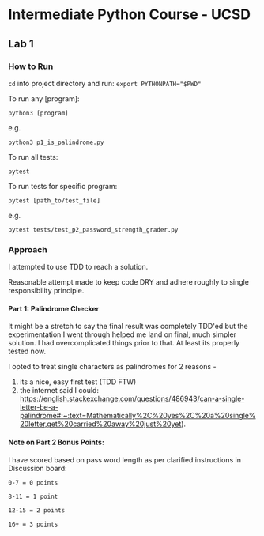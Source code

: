 # Intermediate Python Course - UCSD

## Lab 1

### How to Run

`cd` into project directory and run: `export PYTHONPATH="$PWD"`

To run any [program]:

`python3 [program]`

e.g.

`python3 p1_is_palindrome.py`

To run all tests:

`pytest`

To run tests for specific program:

`pytest [path_to/test_file]`

e.g.

`pytest tests/test_p2_password_strength_grader.py`

### Approach

I attempted to use TDD to reach a solution. 

Reasonable attempt made to keep code DRY and adhere roughly to single responsibility principle. 

#### Part 1: Palindrome Checker

It might be a stretch to say the final result was completely TDD'ed but the experimentation I went through helped me land on final, much simpler solution. I had overcomplicated things prior to that. At least its properly tested now.

I opted to treat single characters as palindromes for 2 reasons -

1.  its a nice, easy first test (TDD FTW)
2.  the internet said I could: https://english.stackexchange.com/questions/486943/can-a-single-letter-be-a-palindrome#:~:text=Mathematically%2C%20yes%2C%20a%20single%20letter,get%20carried%20away%20just%20yet).


#### Note on Part 2 Bonus Points:

I have scored based on pass word length as per clarified instructions in Discussion board:

    0-7 = 0 points

    8-11 = 1 point

    12-15 = 2 points

    16+ = 3 points
